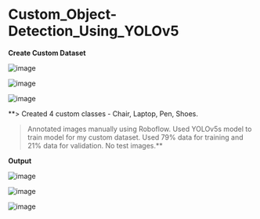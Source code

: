 # Custom_Object-Detection_Using_YOLOv5

**Create Custom Dataset**

![image](https://github.com/Sushant369/Custom_Object-Detection_Using_YOLOv5/assets/72655705/f528a7f9-8eb6-4007-8d6b-cfa5f81baf79)

![image](https://github.com/Sushant369/Custom_Object-Detection_Using_YOLOv5/assets/72655705/94e0488d-c971-4248-b61a-9775746dba46)

![image](https://github.com/Sushant369/Custom_Object-Detection_Using_YOLOv5/assets/72655705/68d73105-375e-420e-a554-97da77a7d6df)

**> Created 4 custom classes - Chair, Laptop, Pen, Shoes.
> Annotated images manually using Roboflow.
> Used YOLOv5s model to train model for my custom dataset. 
> Used 79% data for training and 21% data for validation. No test images.**

**Output**

![image](https://github.com/Sushant369/Custom_Object-Detection_Using_YOLOv5/assets/72655705/0ddb4996-0b3e-45ff-9fd0-5eeba533e6e5)

![image](https://github.com/Sushant369/Custom_Object-Detection_Using_YOLOv5/assets/72655705/2361bf7b-475e-4356-b8ae-1295501af4f9)

![image](https://github.com/Sushant369/Custom_Object-Detection_Using_YOLOv5/assets/72655705/00215d70-8efb-4751-b5bd-1077bbbb03b0)





